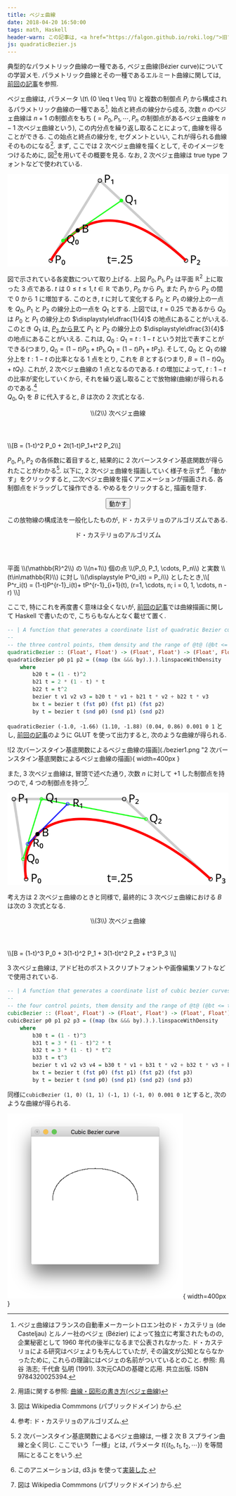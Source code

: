 ```yaml
---
title: ベジェ曲線
date: 2018-04-20 16:50:00
tags: math, Haskell
header-warn: この記事は, <a href="https://falgon.github.io/roki.log/">旧ブログ</a>から移植された記事です. よって, その内容として, <a href="https://falgon.github.io/roki.log/">旧ブログ</a>に依存した文脈が含まれている可能性があります. 予めご了承下さい.
js: quadraticBezier.js
---
```


典型的なパラメトリック曲線の一種である, ベジェ曲線(Bézier curve)についての学習メモ. パラメトリック曲線とその一種であるエルミート曲線に関しては, [前回の記事](/roki.log/posts/2018/04/15/hermite-curve/)を参照.

ベジェ曲線は, パラメータ \\(t\\ (0 \leq t \leq 1)\\) 
と複数の制御点 $P_i$ から構成されるパラメトリック曲線の一種である[^1].
始点と終点の線分から成る, 次数 $n$ のベジェ曲線は $n+1$ の制御点をもち
($= P_0, P_1, \cdots, P_n$ の制御点があるベジェ曲線を $n-1$ 次ベジェ曲線という),
この内分点を繰り返し取ることによって, 曲線を得ることができる. 
この始点と終点の線分を, セグメントといい, これが得られる曲線そのものになる[^2]. 
まず, ここでは 2 次ベジェ曲線を描くとして, そのイメージをつけるために, 図[^3]を用いてその概要を見る.
なお, 2 次ベジェ曲線は true type フォントなどで使われている.

![2 次ベジェ曲線を描画する途中経過](./bezierstatic.svg "2 次ベジェ曲線描画の途中経過")

<!--more-->

図で示されている各変数について取り上げる.
上図 $P_0, P_1, P_2$ は平面 $\mathbb{R}^2$ 上に取った 3 点である.
$t$ は $0 \leq t \leq 1, t \in \mathbb{R}$ であり, $P_0$ から $P_1$, また $P_1$ から $P_2$ の間で $0$ から $1$ に増加する. 
このとき, $t$ に対して変化する $P_0$ と $P_1$ の線分上の一点を $Q_0$, $P_1$ と $P_2$ の線分上の一点を $Q_1$ とする.
上図では, $t=0.25$ であるから $Q_0$ は $P_0$ と $P_1$ の線分上の $\displaystyle\dfrac{1}{4}$ の地点にあることがいえる.
このとき $Q_1$ は, <u>$P_2$ から見て</u> $P_1$ と $P_2$ の線分上の $\displaystyle\dfrac{3}{4}$ の地点にあることがいえる.
これは, $Q_0 : Q_1 = t : 1 - t$ という対比で表すことができる(つまり, $Q_0 = (1-t)P_0 + tP_1, Q_1 = (1-t)P_1 + tP_2$).
そして, $Q_0$ と $Q_1$ の線分上を $t : 1-t$ の比率となる 1 点をとり, これを $B$ とする(つまり, $B=(1-t)Q_0+tQ_1$).
これが, 2 次ベジェ曲線の 1 点となるのである. $t$ の増加によって, $t : 1-t$ の比率が変化していくから, それを繰り返し取ることで放物線(曲線)が得られるのである.[^4]<br>
$Q_0, Q_1$ を $B$ に代入すると, $B$ は次の 2 次式となる.

<div class="m-def">
<header class="m-def-title"><p><span id="2dim-bezier">\\(2\\) 次ベジェ曲線</span></p></header>
<div class="m-def-content">
\\[B = (1-t)^2 P_0 + 2t(1-t)P_1+t^2 P_2\\]
</div>
</div>

$P_0, P_1, P_2$ の各係数に着目すると, 結果的に 2 次バーンスタイン基底関数が得られたことがわかる[^5].
以下に, 2 次ベジェ曲線を描画していく様子を示す[^6]. 
「動かす」をクリックすると, 二次ベジェ曲線を描くアニメーションが描画される.
各制御点をドラッグして操作できる. やめるをクリックすると, 描画を隠す.

<div class="box has-text-centered is-shadowless">
<div style="text-align: center;">
<input 
    id="bezierButton" 
    class="button is-link is-light" 
    type="button" 
    value="動かす" onclick="drawBezier()" />
</div>
<div id="vis"></div>
</div>

この放物線の構成法を一般化したものが, ド・カステリョのアルゴリズムである.

<div class="m-def">
<header class="m-def-title"><p><span id="deCasteljaus-algorithm">ド・カステリョのアルゴリズム</span></p></header>
<div class="m-def-content">
平面 \\(\mathbb{R}^2\\) の \\(n+1\\) 個の点 \\(P_0, P_1, \cdots, P_n\\) と実数 \\(t\in\mathbb{R}\\) に対し 
\\(\displaystyle P^0_i(t) = P_i\\) としたとき,\\[
P^r_i(t) = (1-t)P^{r-1}_i(t)+ tP^{r-1}_{i+1}(t), (r=1, \cdots, n; i = 0, 1, \cdots, n - r)
\\]
</div>
</div>

ここで, 特にこれを再度書く意味は全くないが, 
[前回の記事](https://falgon.github.io/roki.log/posts/2018/%204月/15/hermite-curve/)では曲線描画に関して 
Haskell で書いたので, こちらもなんとなく載せて置く.

```Haskell
-- | A function that generates a coordinate list of quadratic Bezier curves according to 
--
-- the three control points, them density and the range of @t@ (@bt <= t <= et@).
quadraticBezier :: (Float', Float') -> (Float', Float') -> (Float', Float') -> Float' -> Int -> Int -> [(Float, Float)]
quadraticBezier p0 p1 p2 = ((map (bx &&& by).).).linspaceWithDensity
    where
        b20 t = (1 - t)^2
        b21 t = 2 * (1 - t) * t
        b22 t = t^2
        bezier t v1 v2 v3 = b20 t * v1 + b21 t * v2 + b22 t * v3
        bx t = bezier t (fst p0) (fst p1) (fst p2)
        by t = bezier t (snd p0) (snd p1) (snd p2)
```
`quadraticBezier (-1.0, -1.66) (1.10, -1.88) (0.04, 0.86) 0.001 0 1` とし,
[前回の記事](/roki.log/2018/04/15/hermite-curve/)のように GLUT を使って出力すると, 次のような曲線が得られる.

![2 次バーンスタイン基底関数によるベジェ曲線の描画](./bezier1.png "2 次バーンスタイン基底関数によるベジェ曲線の描画){ width=400px }

また, 3 次ベジェ曲線は, 冒頭で述べた通り, 次数 $n$ に対して $+1$ した制御点を持つので, $4$ つの制御点を持つ[^3].

![3 次ベジェ曲線を描画する途中経過](./triplebezier.svg "3 次ベジェ曲線描画の途中経過")

考え方は 2 次ベジェ曲線のときと同様で, 最終的に 3 次ベジェ曲線における $B$ は次の 3 次式となる.

<div class="m-def">
<header class="m-def-title"><p><span id="3dim-bezier">\\(3\\) 次ベジェ曲線</span></p></header>
<div class="m-def-content">
\\[B = (1-t)^3 P_0 + 3(1-t)^2 P_1 + 3(1-t)t^2 P_2 + t^3 P_3 \\]
</div>
</div>

3 次ベジェ曲線は, アドビ社のポストスクリプトフォントや画像編集ソフトなどで使用されている.

```Haskell
-- | A function that generates a coordinate list of cubic bezier curves according to 
--
-- the four control points, them density and the range of @t@ (@bt <= t <= et@).
cubicBezier :: (Float', Float') -> (Float', Float') -> (Float', Float') -> (Float', Float') -> Float' -> Int -> Int -> [(Float', Float')]
cubicBezier p0 p1 p2 p3 = ((map (bx &&& by).).).linspaceWithDensity
    where
        b30 t = (1 - t)^3
        b31 t = 3 * (1 - t)^2 * t
        b32 t = 3 * (1 - t) * t^2
        b33 t = t^3
        bezier t v1 v2 v3 v4 = b30 t * v1 + b31 t * v2 + b32 t * v3 + b33 t * v4
        bx t = bezier t (fst p0) (fst p1) (fst p2) (fst p3)
        by t = bezier t (snd p0) (snd p1) (snd p2) (snd p3)
```
同様に`cubicBezier (1, 0) (1, 1) (-1, 1) (-1, 0) 0.001 0 1`とすると, 次のような曲線が得られる.

![3 次バーンスタイン基底関数によるベジェ曲線の描画](./cubicBezier.png "3 次バーンスタイン基底関数によるベジェ曲線の描画"){ width=400px }

[^1]: ベジェ曲線はフランスの自動車メーカーシトロエン社のド・カステリョ (de Casteljau) とルノー社のベジェ (Bézier) によって独立に考案されたものの, 企業秘密として 1960 年代の後半になるまで公表されなかった. ド・カステリョによる研究はベジェよりも先んじていたが, その論文が公知とならなかったために, これらの理論にはベジェの名前がついているとのこと. 参照: 鳥谷 浩志; 千代倉 弘明 (1991). 3次元CADの基礎と応用. 共立出版. ISBN 9784320025394.
[^2]: 用語に関する参照: [曲線・図形の書き方(ベジェ曲線)](http://tomari.org/main/java/kyokusen/bezier.html)
[^3]: 図は Wikipedia Commmons (パブリックドメイン) から.
[^4]: 参考: ド・カステリョのアルゴリズム.
[^5]: 2 次バーンスタイン基底関数によるベジェ曲線は, 一様 2 次 B スプライン曲線と全く同じ. ここでいう「一様」とは, パラメータ $t(\{t_0, t_1, t_2, \cdots\})$ を等間隔にとることをいう.
[^6]: このアニメーションは, d3.js を使って[実装した](https://github.com/falgon/roki.log/blob/gh-pages/js/quadraticBezier.js).
